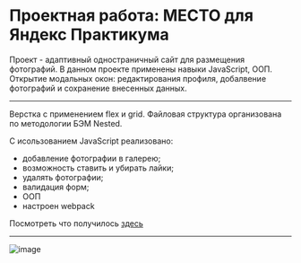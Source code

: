 # Проектная работа: МЕСТО для Яндекс Практикума

Проект - адаптивный одностраничный сайт для размещения фотографий.
В данном проекте применены навыки JavaScript, ООП. Открытие модальных окон: редактирования профиля, добалвение фотографий и сохранение внесенных данных.
- - -
Верстка с применением flex и grid.
Файловая структура организована по методологии БЭМ Nested.


С исользованием JavaScript реализовано:
*  добавление фотографии в галерею;
*  возможность ставить и убирать лайки;
*  удалять фотографии;
*  валидация форм;
* ООП 
* настроен webpack

Посмотреть что получилось [здесь](https://larisakindalova.github.io/mesto/index.html)
- - -
![image](https://user-images.githubusercontent.com/120237097/233885635-af06c0a9-e598-4e04-9ecb-f5a0fd42dc20.png)

